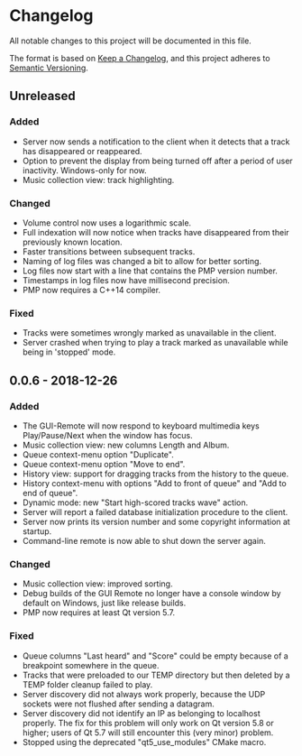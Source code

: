 # Changelog
All notable changes to this project will be documented in this file.

The format is based on [Keep a Changelog](https://keepachangelog.com/en/1.0.0/),
and this project adheres to [Semantic Versioning](https://semver.org/spec/v2.0.0.html).

## Unreleased
### Added
- Server now sends a notification to the client when it detects that a track has disappeared or reappeared.
- Option to prevent the display from being turned off after a period of user inactivity. Windows-only for now.
- Music collection view: track highlighting.

### Changed
- Volume control now uses a logarithmic scale.
- Full indexation will now notice when tracks have disappeared from their previously known location.
- Faster transitions between subsequent tracks.
- Naming of log files was changed a bit to allow for better sorting.
- Log files now start with a line that contains the PMP version number.
- Timestamps in log files now have millisecond precision.
- PMP now requires a C++14 compiler.

### Fixed
- Tracks were sometimes wrongly marked as unavailable in the client.
- Server crashed when trying to play a track marked as unavailable while being in 'stopped' mode.

## 0.0.6 - 2018-12-26
### Added
- The GUI-Remote will now respond to keyboard multimedia keys Play/Pause/Next when the window has focus.
- Music collection view: new columns Length and Album.
- Queue context-menu option "Duplicate".
- Queue context-menu option "Move to end".
- History view: support for dragging tracks from the history to the queue.
- History context-menu with options "Add to front of queue" and "Add to end of queue".
- Dynamic mode: new "Start high-scored tracks wave" action.
- Server will report a failed database initialization procedure to the client.
- Server now prints its version number and some copyright information at startup.
- Command-line remote is now able to shut down the server again.

### Changed
- Music collection view: improved sorting.
- Debug builds of the GUI Remote no longer have a console window by default on Windows, just like release builds.
- PMP now requires at least Qt version 5.7.

### Fixed
- Queue columns "Last heard" and "Score" could be empty because of a breakpoint somewhere in the queue.
- Tracks that were preloaded to our TEMP directory but then deleted by a TEMP folder cleanup failed to play.
- Server discovery did not always work properly, because the UDP sockets were not flushed after sending a datagram.
- Server discovery did not identify an IP as belonging to localhost properly. The fix for this problem will only work on Qt version 5.8 or higher; users of Qt 5.7 will still encounter this (very minor) problem.
- Stopped using the deprecated "qt5_use_modules" CMake macro.
